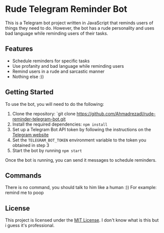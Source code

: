 # Rude Telegram Reminder Bot

This is a Telegram bot project written in JavaScript that reminds users of things they need to do. However, the bot has a rude personality and uses bad language while reminding users of their tasks. 

## Features

- Schedule reminders for specific tasks
- Use profanity and bad language while reminding users
- Remind users in a rude and sarcastic manner
- Nothing else :))

## Getting Started

To use the bot, you will need to do the following:

1. Clone the repository: `git clone https://github.com/Ahmadrezadl/rude-reminder-telegram-bot.git
2. Install the required dependencies: `npm install`
3. Set up a Telegram Bot API token by following the instructions on the [Telegram website](https://core.telegram.org/bots#creating-a-new-bot)
4. Set the `TELEGRAM_BOT_TOKEN` environment variable to the token you obtained in step 3
5. Start the bot by running `npm start`

Once the bot is running, you can send it messages to schedule reminders. 

## Commands
There is no command, you should talk to him like a human :))
For example:
remind me to poop

## License

This project is licensed under the [MIT License](https://opensource.org/licenses/MIT).
I don't know what is this but i guess it's professional.